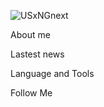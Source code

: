
![USxNGnext](https://user-images.githubusercontent.com/121380585/209474411-de36e778-2d2f-460d-a8f7-71b37f0e26db.gif)


About me

Lastest news

Language and Tools

Follow Me






<!--
**USxNG/USxNG** is a ✨ _special_ ✨ repository because its `README.md` (this file) appears on your GitHub profile.

Here are some ideas to get you started:
![Header](https://github.com/USxNG/USxNG/blob/main/assets/USxNG.gif)
- 🔭 I’m currently working on ...
- 🌱 I’m currently learning ...
- 👯 I’m looking to collaborate on ...
- 🤔 I’m looking for help with ...
- 💬 Ask me about ...
- 📫 How to reach me: ...
- 😄 Pronouns: ...
- ⚡ Fun fact: ...
-->
